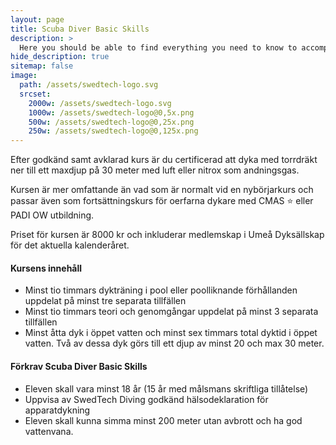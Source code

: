 ```yaml
---
layout: page
title: Scuba Diver Basic Skills
description: >
  Here you should be able to find everything you need to know to accomplish the most common tasks when blogging with Hydejack.
hide_description: true
sitemap: false
image: 
  path: /assets/swedtech-logo.svg
  srcset:
    2000w: /assets/swedtech-logo.svg
    1000w: /assets/swedtech-logo@0,5x.png
    500w: /assets/swedtech-logo@0,25x.png
    250w: /assets/swedtech-logo@0,125x.png
---
```


Efter godkänd samt avklarad kurs är du certificerad att dyka med torrdräkt ner till ett maxdjup på 30 meter med luft eller nitrox som andningsgas.

Kursen är mer omfattande än vad som är normalt vid en nybörjarkurs och passar även som fortsättningskurs för oerfarna dykare med CMAS ⭐ eller PADI OW utbildning.

Priset för kursen är 8000 kr och inkluderar medlemskap i Umeå Dyksällskap för det aktuella kalenderåret.

#### Kursens innehåll

* Minst tio timmars dykträning i pool eller poolliknande förhållanden uppdelat på minst tre separata tillfällen
* Minst tio timmars teori och genomgångar uppdelat på minst 3 separata tillfällen
* Minst åtta dyk i öppet vatten och minst sex timmars total dyktid i öppet vatten. Två av dessa dyk görs till ett djup av minst 20 och max 30 meter.

#### Förkrav Scuba Diver Basic Skills

* Eleven skall vara minst 18 år (15 år med målsmans skriftliga tillåtelse)
* Uppvisa av SwedTech Diving godkänd hälsodeklaration för apparatdykning
* Eleven skall kunna simma minst 200 meter utan avbrott och ha god vattenvana.
